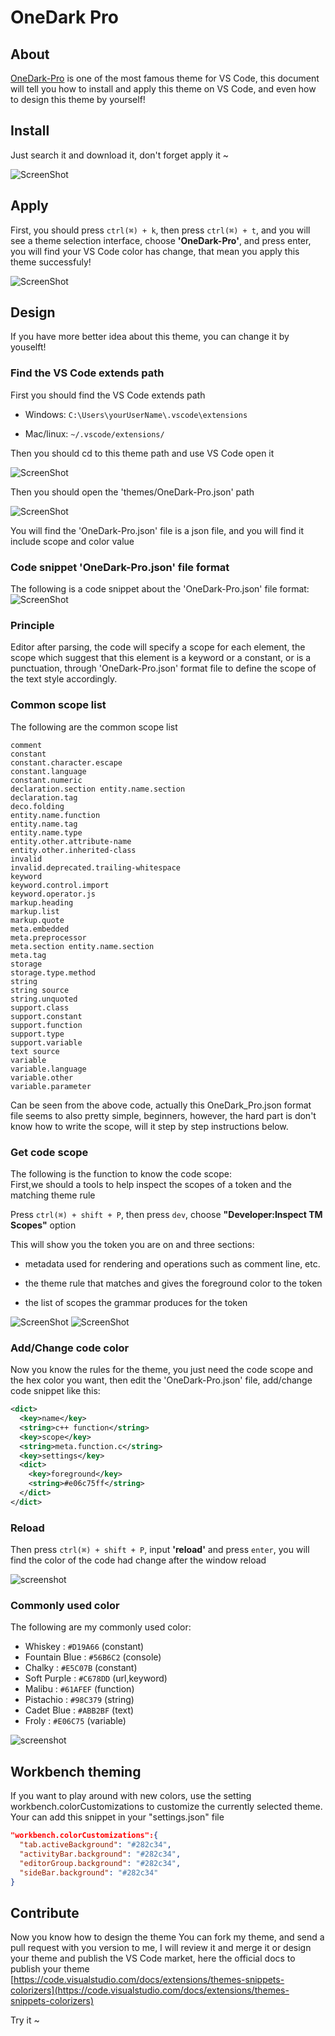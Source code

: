 # OneDark Pro 

## About
[OneDark-Pro](https://marketplace.visualstudio.com/items?itemName=zhuangtongfa.Material-theme) is one of the most famous theme for VS Code, this document will tell you how to install and apply this theme on VS Code, and even how to design this theme by yourself! 

## Install
Just search it and download it, don't forget apply it ~

![ScreenShot](https://raw.githubusercontent.com/Binaryify/OneDark-Pro/master/static/screenshot3.png)

## Apply
First, you should press `ctrl(⌘) + k`, then press `ctrl(⌘) + t`, and you will see a theme selection interface, choose **'OneDark-Pro'**, and press enter, you will find your VS Code color has change, that mean you apply this theme successfuly!

![ScreenShot](https://raw.githubusercontent.com/Binaryify/OneDark-Pro/master/static/screenshot4.png)

## Design 
If you have more better idea about this theme, you can change it by youselft!  
### Find the VS Code extends path 
First you should find the VS Code extends path  
- Windows:
`C:\Users\yourUserName\.vscode\extensions`  

- Mac/linux:
`~/.vscode/extensions/`

Then you should cd to this theme path and use VS Code open it

![ScreenShot](https://raw.githubusercontent.com/Binaryify/OneDark-Pro/master/static/screenshot5.png)

Then you should open the 'themes/OneDark-Pro.json' path

![ScreenShot](https://raw.githubusercontent.com/Binaryify/OneDark-Pro/master/static/screenshot6.png)

You will find the 'OneDark-Pro.json' file is a json file, and you will find it include scope and color value  

### Code snippet 'OneDark-Pro.json' file format 
The following is a code snippet about the 'OneDark-Pro.json' file format:
![ScreenShot](https://raw.githubusercontent.com/Binaryify/OneDark-Pro/master/static/screenshot7.png)

### Principle
Editor after parsing, the code will specify a scope for each element, the scope which suggest that this element is a keyword or a constant, or is a punctuation, through 'OneDark-Pro.json' format file to define the scope of the text style accordingly.

### Common scope list

The following are the common scope list

```
comment
constant
constant.character.escape
constant.language
constant.numeric
declaration.section entity.name.section
declaration.tag
deco.folding
entity.name.function
entity.name.tag
entity.name.type
entity.other.attribute-name
entity.other.inherited-class
invalid
invalid.deprecated.trailing-whitespace
keyword
keyword.control.import
keyword.operator.js
markup.heading
markup.list
markup.quote
meta.embedded
meta.preprocessor
meta.section entity.name.section
meta.tag
storage
storage.type.method
string
string source
string.unquoted
support.class
support.constant
support.function
support.type
support.variable
text source
variable
variable.language
variable.other
variable.parameter
```

Can be seen from the above code, actually this OneDark_Pro.json format file seems to also pretty simple, beginners, however, the hard part is don't know how to write the scope, will it step by step instructions below.


### Get code scope
The following is the function to know the code scope:  
First,we should a tools to help inspect the scopes of a token and the matching theme rule  

Press `ctrl(⌘) + shift + P`, then press `dev`, choose **"Developer:Inspect TM Scopes"** option  

This will show you the token you are on and three sections:

- metadata used for rendering and operations such as comment line, etc.  

- the theme rule that matches and gives the foreground color to the token  

- the list of scopes the grammar produces for the token  

![ScreenShot](https://raw.githubusercontent.com/Binaryify/OneDark-Pro/master/static/screenshot8.png)
![ScreenShot](https://raw.githubusercontent.com/Binaryify/OneDark-Pro/master/static/screenshot9.png)

### Add/Change code color
Now you know the rules for the theme, you just need the code scope and the hex color you want, then edit the 'OneDark-Pro.json' file, add/change code snippet like this:

```xml
<dict>
  <key>name</key>
  <string>c++ function</string>
  <key>scope</key>
  <string>meta.function.c</string>
  <key>settings</key>
  <dict>
    <key>foreground</key>
    <string>#e06c75ff</string>
  </dict>
</dict>
```
### Reload
Then press `ctrl(⌘) + shift + P`, input **'reload'** and press `enter`, you will find the color of the code had change after the window reload

![screenshot](https://raw.githubusercontent.com/Binaryify/OneDark-Pro/master/static/screenshot13.png)

### Commonly used color
The following are my commonly used color:
- Whiskey : `#D19A66` (constant)
- Fountain Blue : `#56B6C2` (console)
- Chalky : `#E5C07B` (constant)
- Soft Purple : `#C678DD` (url,keyword)
- Malibu : `#61AFEF` (function)
- Pistachio : `#98C379` (string)
- Cadet Blue : `#ABB2BF` (text)
- Froly : `#E06C75` (variable)

![screenshot](https://raw.githubusercontent.com/Binaryify/OneDark-Pro/master/static/screenshot10.png)

## Workbench theming
If you want to play around with new colors, use the setting workbench.colorCustomizations to customize the currently selected theme.
Your can add this snippet in your "settings.json" file   
```json
"workbench.colorCustomizations":{
  "tab.activeBackground": "#282c34",
  "activityBar.background": "#282c34",
  "editorGroup.background": "#282c34",
  "sideBar.background": "#282c34"
}
```

## Contribute
Now you know how to design the theme
You can fork my theme, and send a pull request with you version to me, I will review it and merge it or design your theme and publish the VS Code market, here the official docs to publish your theme [https://code.visualstudio.com/docs/extensions/themes-snippets-colorizers](https://code.visualstudio.com/docs/extensions/themes-snippets-colorizers)  





Try it ~
